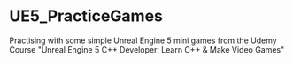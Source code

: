 # UE5_PracticeGames
Practising with some simple Unreal Engine 5 mini games from the Udemy Course "Unreal Engine 5 C++ Developer: Learn C++ &amp; Make Video Games"
